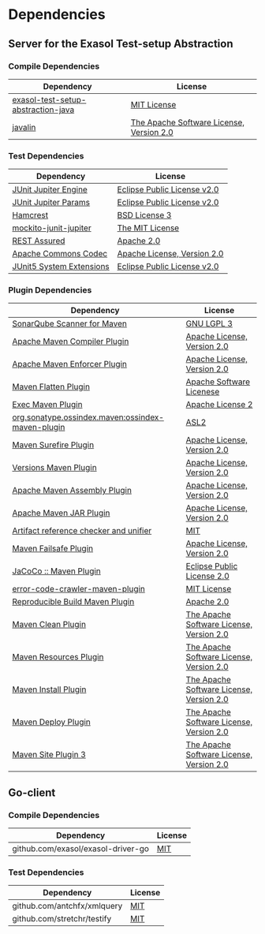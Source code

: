 <!-- @formatter:off -->
# Dependencies

## Server for the Exasol Test-setup Abstraction

### Compile Dependencies

| Dependency                              | License                                       |
| --------------------------------------- | --------------------------------------------- |
| [exasol-test-setup-abstraction-java][0] | [MIT License][1]                              |
| [javalin][2]                            | [The Apache Software License, Version 2.0][3] |

### Test Dependencies

| Dependency                     | License                           |
| ------------------------------ | --------------------------------- |
| [JUnit Jupiter Engine][4]      | [Eclipse Public License v2.0][5]  |
| [JUnit Jupiter Params][4]      | [Eclipse Public License v2.0][5]  |
| [Hamcrest][6]                  | [BSD License 3][7]                |
| [mockito-junit-jupiter][8]     | [The MIT License][9]              |
| [REST Assured][10]             | [Apache 2.0][11]                  |
| [Apache Commons Codec][12]     | [Apache License, Version 2.0][13] |
| [JUnit5 System Extensions][14] | [Eclipse Public License v2.0][15] |

### Plugin Dependencies

| Dependency                                              | License                                       |
| ------------------------------------------------------- | --------------------------------------------- |
| [SonarQube Scanner for Maven][16]                       | [GNU LGPL 3][17]                              |
| [Apache Maven Compiler Plugin][18]                      | [Apache License, Version 2.0][13]             |
| [Apache Maven Enforcer Plugin][19]                      | [Apache License, Version 2.0][13]             |
| [Maven Flatten Plugin][20]                              | [Apache Software Licenese][3]                 |
| [Exec Maven Plugin][21]                                 | [Apache License 2][3]                         |
| [org.sonatype.ossindex.maven:ossindex-maven-plugin][22] | [ASL2][3]                                     |
| [Maven Surefire Plugin][23]                             | [Apache License, Version 2.0][13]             |
| [Versions Maven Plugin][24]                             | [Apache License, Version 2.0][13]             |
| [Apache Maven Assembly Plugin][25]                      | [Apache License, Version 2.0][13]             |
| [Apache Maven JAR Plugin][26]                           | [Apache License, Version 2.0][13]             |
| [Artifact reference checker and unifier][27]            | [MIT][28]                                     |
| [Maven Failsafe Plugin][29]                             | [Apache License, Version 2.0][13]             |
| [JaCoCo :: Maven Plugin][30]                            | [Eclipse Public License 2.0][31]              |
| [error-code-crawler-maven-plugin][32]                   | [MIT License][33]                             |
| [Reproducible Build Maven Plugin][34]                   | [Apache 2.0][3]                               |
| [Maven Clean Plugin][35]                                | [The Apache Software License, Version 2.0][3] |
| [Maven Resources Plugin][36]                            | [The Apache Software License, Version 2.0][3] |
| [Maven Install Plugin][37]                              | [The Apache Software License, Version 2.0][3] |
| [Maven Deploy Plugin][38]                               | [The Apache Software License, Version 2.0][3] |
| [Maven Site Plugin 3][39]                               | [The Apache Software License, Version 2.0][3] |

## Go-client

### Compile Dependencies

| Dependency                         | License   |
| ---------------------------------- | --------- |
| github.com/exasol/exasol-driver-go | [MIT][40] |

### Test Dependencies

| Dependency                  | License   |
| --------------------------- | --------- |
| github.com/antchfx/xmlquery | [MIT][41] |
| github.com/stretchr/testify | [MIT][42] |

[0]: https://github.com/exasol/exasol-test-setup-abstraction-java/
[1]: https://github.com/exasol/exasol-test-setup-abstraction-java/blob/main/LICENSE
[2]: https://javalin.io/
[3]: http://www.apache.org/licenses/LICENSE-2.0.txt
[4]: https://junit.org/junit5/
[5]: https://www.eclipse.org/legal/epl-v20.html
[6]: http://hamcrest.org/JavaHamcrest/
[7]: http://opensource.org/licenses/BSD-3-Clause
[8]: https://github.com/mockito/mockito
[9]: https://github.com/mockito/mockito/blob/main/LICENSE
[10]: http://code.google.com/p/rest-assured
[11]: http://www.apache.org/licenses/LICENSE-2.0.html
[12]: https://commons.apache.org/proper/commons-codec/
[13]: https://www.apache.org/licenses/LICENSE-2.0.txt
[14]: https://github.com/itsallcode/junit5-system-extensions
[15]: http://www.eclipse.org/legal/epl-v20.html
[16]: http://sonarsource.github.io/sonar-scanner-maven/
[17]: http://www.gnu.org/licenses/lgpl.txt
[18]: https://maven.apache.org/plugins/maven-compiler-plugin/
[19]: https://maven.apache.org/enforcer/maven-enforcer-plugin/
[20]: https://www.mojohaus.org/flatten-maven-plugin/
[21]: http://www.mojohaus.org/exec-maven-plugin
[22]: https://sonatype.github.io/ossindex-maven/maven-plugin/
[23]: https://maven.apache.org/surefire/maven-surefire-plugin/
[24]: http://www.mojohaus.org/versions-maven-plugin/
[25]: https://maven.apache.org/plugins/maven-assembly-plugin/
[26]: https://maven.apache.org/plugins/maven-jar-plugin/
[27]: https://github.com/exasol/artifact-reference-checker-maven-plugin
[28]: https://opensource.org/licenses/MIT
[29]: https://maven.apache.org/surefire/maven-failsafe-plugin/
[30]: https://www.jacoco.org/jacoco/trunk/doc/maven.html
[31]: https://www.eclipse.org/legal/epl-2.0/
[32]: https://github.com/exasol/error-code-crawler-maven-plugin/
[33]: https://github.com/exasol/error-code-crawler-maven-plugin/blob/main/LICENSE
[34]: http://zlika.github.io/reproducible-build-maven-plugin
[35]: http://maven.apache.org/plugins/maven-clean-plugin/
[36]: http://maven.apache.org/plugins/maven-resources-plugin/
[37]: http://maven.apache.org/plugins/maven-install-plugin/
[38]: http://maven.apache.org/plugins/maven-deploy-plugin/
[39]: http://maven.apache.org/plugins/maven-site-plugin/
[40]: https://github.com/exasol/exasol-driver-go/blob/v0.4.5/LICENSE
[41]: https://github.com/antchfx/xmlquery/blob/HEAD/LICENSE
[42]: https://github.com/stretchr/testify/blob/HEAD/LICENSE
